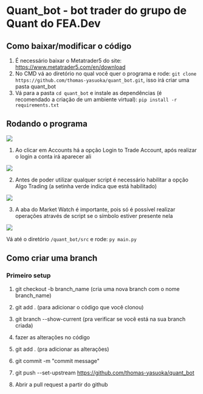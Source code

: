 # Quant_bot - bot trader do grupo de Quant do FEA.Dev

## Como baixar/modificar o código

1. É necessário baixar o Metatrader5 do site: <a href=https://www.metatrader5.com/en/download>https://www.metatrader5.com/en/download</a>
2. No CMD vá ao diretório no qual você quer o programa e rode: `git clone https://github.com/thomas-yasuoka/quant_bot.git`, isso irá criar uma pasta quant_bot
3. Vá para a pasta `cd quant_bot` e instale as dependências (é recomendado a criação de um ambiente virtual): `pip install -r requirements.txt`

## Rodando o programa

<img src=https://i.ibb.co/v4GHsBt/metatrader.png></img>

1. Ao clicar em Accounts há a opção Login to Trade Account, após realizar o login a conta irá aparecer ali

<img src=https://i.ibb.co/qRm04xS/1.png></img>

2. Antes de poder utilizar qualquer script é necessário habilitar a opção Algo Trading (a setinha verde indica que está habilitado)

<img src=https://i.ibb.co/M71gBrH/2.png></img>

3. A aba do Market Watch é importante, pois só é possível realizar operações através de script se o símbolo estiver presente nela

<img src=https://i.ibb.co/31syXtM/3.png></img>

Vá até o diretório `/quant_bot/src` e rode: `py main.py`

## Como criar uma branch

### Primeiro setup

1. git checkout -b branch_name (cria uma nova branch com o nome branch_name)
2. git add . (para adicionar o código que você clonou)

1. git branch --show-current (pra verificar se você está na sua branch criada)
2. fazer as alterações no código
3. git add . (pra adicionar as alterações)
4. git commit -m "commit message"
5. git push --set-upstream https://github.com/thomas-yasuoka/quant_bot
6. Abrir a pull request a partir do github
